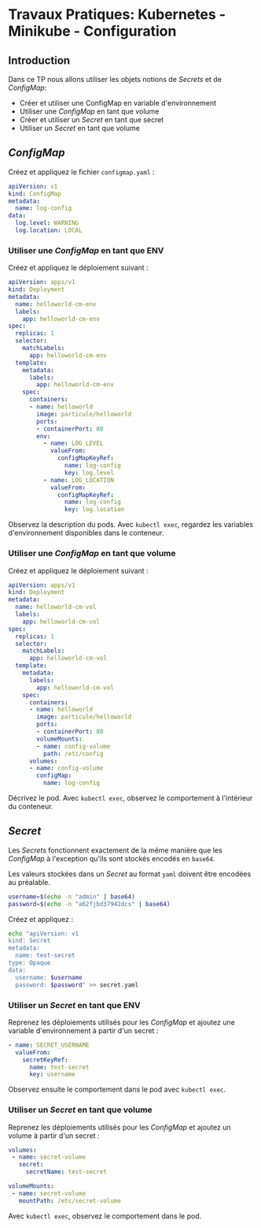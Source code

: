 # Travaux Pratiques: Kubernetes - Minikube - Configuration

## Introduction

Dans ce TP nous allons utiliser les objets notions de *Secrets* et de *ConfigMap*:

- Créer et utiliser une ConfigMap en variable d'environnement
- Utiliser une *ConfigMap* en tant que volume
- Créer et utiliser un *Secret* en tant que secret
- Utiliser un *Secret* en tant que volume

## *ConfigMap*

Créez et appliquez le fichier `configmap.yaml` :

```yaml
apiVersion: v1
kind: ConfigMap
metadata:
  name: log-config
data:
  log.level: WARNING
  log.location: LOCAL
```

### Utiliser une *ConfigMap* en tant que ENV

Créez et appliquez le déploiement suivant :

```yaml
apiVersion: apps/v1
kind: Deployment
metadata:
  name: helloworld-cm-env
  labels:
    app: helloworld-cm-env
spec:
  replicas: 1
  selector:
    matchLabels:
      app: helloworld-cm-env
  template:
    metadata:
      labels:
        app: helloworld-cm-env
    spec:
      containers:
      - name: helloworld
        image: particule/helloworld
        ports:
        - containerPort: 80
        env:
          - name: LOG_LEVEL
            valueFrom:
              configMapKeyRef:
                name: log-config
                key: log.level
          - name: LOG_LOCATION
            valueFrom:
              configMapKeyRef:
                name: log-config
                key: log.location
```

Observez la description du pods. Avec `kubectl exec`, regardez les variables d'environnement disponibles dans le conteneur.

### Utiliser une *ConfigMap* en tant que volume

Créez et appliquez le déploiement suivant :

```yaml
apiVersion: apps/v1
kind: Deployment
metadata:
  name: helloworld-cm-vol
  labels:
    app: helloworld-cm-vol
spec:
  replicas: 1
  selector:
    matchLabels:
      app: helloworld-cm-vol
  template:
    metadata:
      labels:
        app: helloworld-cm-vol
    spec:
      containers:
      - name: helloworld
        image: particule/helloworld
        ports:
        - containerPort: 80
        volumeMounts:
        - name: config-volume
          path: /etc/config
      volumes:
      - name: config-volume
        configMap:
          name: log-config
```

Décrivez le pod. Avec `kubectl exec`, observez le comportement à l'intérieur du conteneur.

## *Secret*

Les *Secrets*  fonctionnent exactement de la même manière que les *ConfigMap* à l'exception qu'ils sont stockés encodés en `base64`.

Les valeurs stockées dans un *Secret* au format `yaml` doivent être encodées au préalable.

```bash
username=$(echo -n "admin" | base64)
password=$(echo -n "a62fjbd37942dcs" | base64)
```

Créez et appliquez :

```bash
echo "apiVersion: v1
kind: Secret
metadata:
  name: test-secret
type: Opaque
data:
  username: $username
  password: $password" >> secret.yaml
```

### Utiliser un *Secret* en tant que ENV

Reprenez les déploiements utilisés pour les *ConfigMap* et ajoutez une variable d'environnement à partir d'un secret :

```yaml
- name: SECRET_USERNAME
  valueFrom:
    secretKeyRef:
      name: test-secret
      key: username
```

Observez ensuite le comportement dans le pod avec `kubectl exec`.

### Utiliser un *Secret* en tant que volume

Reprenez les déploiements utilisés pour les *ConfigMap* et ajoutez un volume à partir d'un secret :

```yaml
volumes:
 - name: secret-volume
   secret:
     secretName: test-secret
```

```yaml
volumeMounts:
 - name: secret-volume
   mountPath: /etc/secret-volume
```

Avec `kubectl exec`, observez le comportement dans le pod.
